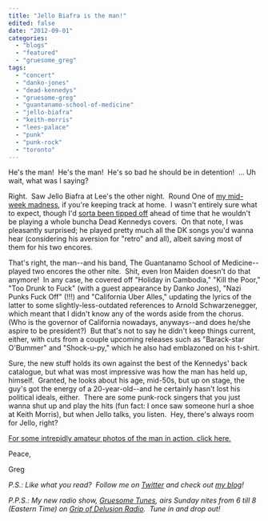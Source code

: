 ```yaml
---
title: "Jello Biafra is the man!"
edited: false
date: "2012-09-01"
categories:
  - "blogs"
  - "featured"
  - "gruesome_greg"
tags:
  - "concert"
  - "danko-jones"
  - "dead-kennedys"
  - "gruesome-greg"
  - "guantanamo-school-of-medicine"
  - "jello-biafra"
  - "keith-morris"
  - "lees-palace"
  - "punk"
  - "punk-rock"
  - "toronto"
---
```


He's the man!  He's the man!  He's so bad he should be in detention!  ... Uh wait, what was I saying?

Right.  Saw Jello Biafra at Lee's the other night.  Round One of [my mid-week madness](http://www.hellbound.ca/2012/08/theres-a-whole-whack-of-mid-week-madness-coming-up-on-my-calendar/), if you're keeping track at home.  I wasn't entirely sure what to expect, though I'd [sorta been tipped off](http://gruesomeviews.com/2012/08/29/hats-off-to-jello-biafra/) ahead of time that he wouldn't be playing a whole buncha Dead Kennedys covers.  On that note, I was pleasantly surprised; he played pretty much all the DK songs you'd wanna hear (considering his aversion for "retro" and all), albeit saving most of them for his two encores.

That's right, the man--and his band, The Guantanamo School of Medicine--played two encores the other nite.  Shit, even Iron Maiden doesn't do that anymore!  In any case, he covered off "Holiday in Cambodia," "Kill the Poor," "Too Drunk to Fuck" (with a guest appearance by Danko Jones), "Nazi Punks Fuck Off" (!!!) and "California Uber Alles," updating the lyrics of the latter to some slightly-less-outdated references to Arnold Schwarzenegger, which meant that I didn't know any of the words aside from the chorus.  (Who is the governor of California nowadays, anyways--and does he/she aspire to be president?)  But that's not to say he didn't keep things current, either, with cuts from a couple upcoming releases such as "Barack-star O'Bummer" and "Shock-u-py," which he also had emblazoned on his t-shirt.

Sure, the new stuff holds its own against the best of the Kennedys' back catalogue, but what was most impressive was how the man has held up, himself.  Granted, he looks about his age, mid-50s, but up on stage, the guy's got the energy of a 20-year-old--and he certainly hasn't lost his political ideals, either.  There are some punk-rock singers that you just wanna shut up and play the hits (fun fact: I once saw someone hurl a shoe at Keith Morris), but when Jello talks, you listen.  Hey, there's always room for Jello, right?

[For some intrepidly amateur photos of the man in action, click here.](http://gruesomeviews.com/2012/08/30/amateur-concert-photography-hour-jello-biafra-the-guantanamo-school-of-medicine-lees-palace-toronto/)

Peace,

Greg

_P.S.: Like what you read?  Follow me on [Twitter](http://twitter.com/gruesomeviews) and check out [my blog](http://gruesomeviews.com/)!_

_P.P.S.: My new radio show, [Gruesome Tunes](http://gruesomeviews.com/category/music/gruesome-tunes/), airs Sunday nites from 6 till 8 (Eastern Time) on [Grip of Delusion Radio](http://www.steamingheathen.com/delusion/).  Tune in and drop out!_
